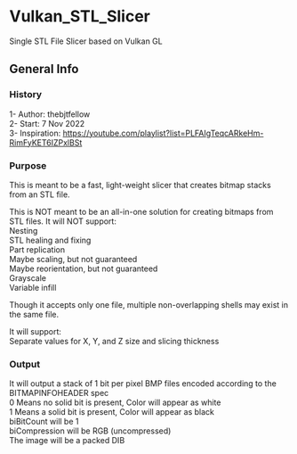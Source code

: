 # Vulkan_STL_Slicer
Single STL File Slicer based on Vulkan GL

## General Info

### History
1- Author: thebjtfellow  
2- Start: 7 Nov 2022  
3- Inspiration: https://youtube.com/playlist?list=PLFAIgTeqcARkeHm-RimFyKET6IZPxlBSt  

### Purpose

This is meant to be a fast, light-weight slicer that creates bitmap stacks from an STL file. 

This is NOT meant to be an all-in-one solution for creating bitmaps from STL files. It will NOT support:  
  Nesting  
  STL healing and fixing  
  Part replication  
  Maybe scaling, but not guaranteed  
  Maybe reorientation, but not guaranteed  
  Grayscale  
  Variable infill  
  
Though it accepts only one file, multiple non-overlapping shells may exist in the same file.

It will support:  
  Separate values for X, Y, and Z size and slicing thickness

### Output

It will output a stack of 1 bit per pixel BMP files encoded according to the BITMAPINFOHEADER spec  
  0 Means no solid bit is present, Color will appear as white  
  1 Means a solid bit is present, Color will appear as black    
  biBitCount will be 1  
  biCompression will be RGB (uncompressed)  
  The image will be a packed DIB  
  
  
  
